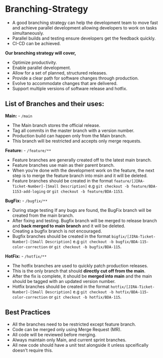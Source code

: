 # Branching-Strategy

- A good branching strategy can help the development team to move fast and achieve parallel development allowing developers to work on tasks simultaneously.
- Parallel builds and testing ensure developers get the feedback quickly.
- CI-CD can be achieved.

**Our branching strategy will cover,**

- Optimize productivity.
- Enable parallel development.
- Allow for a set of planned, structured releases.
- Provide a clear path for software changes through production.
- Evolve to accommodate changes that are delivered.
- Support multiple versions of software release and hotfix.

## List of Branches and their uses:

**Main:** - `/main`
- The Main branch stores the official release.
- Tag all commits in the master branch with a version number.
- Production build can happen only from the Main branch.
- This branch will be restricted and accepts only merge requests.

**Feature:** - `/feature/**`
- Feature branches are generally created off to the latest main branch.
- Feature branches use main as their parent branch.
- When you’re done with the development work on the feature, the next step is to merge the feature branch into msin and it will be deleted.
- Feature branches should be created in the format `feature/[JIRA-Ticket-Number]-[Small Description]` e.g `git checkout -b feature/BDA-1153-add-loging` or `git checkout -b feature/BDA-1153`.

**BugFix:** - `/bugfix/**`
- During stage testing If any bugs are found, the BugFix branch will be created from the main branch.
- After fixing and testing. Bugfix branch will be merged to release branch and **back merged to main branch** and it will be deleted.
- Creating a bugfix branch is not encouraged.
- Bugfix branches should be created in the format `bigfix/[JIRA-Ticket-Number]-[Small Description]` e.g `git checkout -b bugfix/BDA-115-color-correction` or `git checkout -b bugfix/BDA-115`.

**HotFix:** - `/hotfix/**`
- The hotfix branches are used to quickly patch production releases.
- This is the only branch that should **directly cut off from the main**.
- After the fix is complete, it should be **merged into main** and the main should be tagged with an updated version number.
- Hotfix branches should be created in the format `hotfix/[JIRA-Ticket-Number]-[Small Description]` e.g `git checkout -b hotfix/BDA-115-color-correction` or `git checkout -b hotfix/BDA-115`.

## Best Practices 
- All the branches need to be restricted except feature branch.
- Code can be merged only using Merge Request (MR).
- All code will be reviewed before merging.
- Always maintain only Main, and current sprint branches.
- All new code should have a unit test alongside it unless spceifically doesn't require this.
